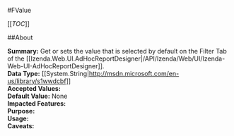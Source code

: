 #FValue

[[_TOC_]]

##About

**Summary:** Get or sets the value that is selected by default on the Filter Tab of the [[Izenda.Web.UI.AdHocReportDesigner|/API/Izenda/Web/UI/Izenda-Web-UI-AdHocReportDesigner]].  
**Data Type:** [[System.String|http://msdn.microsoft.com/en-us/library/s1wwdcbf]]  
**Accepted Values:**   
**Default Value:** None  
**Impacted Features:**   
**Purpose:**   
**Usage:**   
**Caveats:**   

